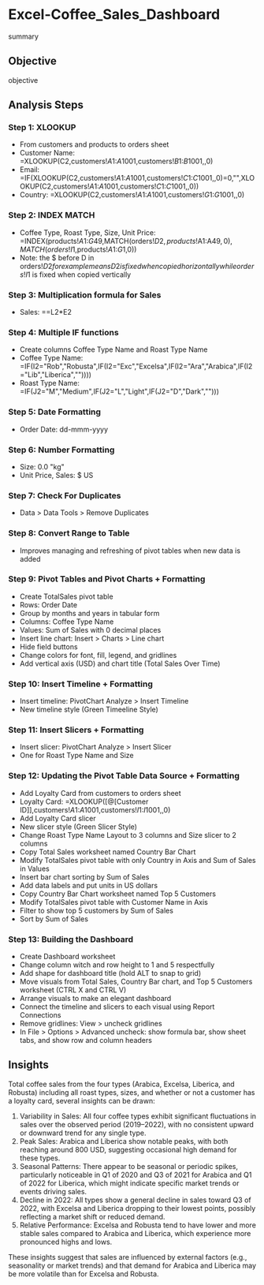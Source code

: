 # Excel-Coffee_Sales_Dashboard

summary

## Objective

objective

## Analysis Steps

### Step 1: XLOOKUP

- From customers and products to orders sheet
- Customer Name: =XLOOKUP(C2,customers!$A$1:$A$1001,customers!$B$1:$B$1001,,0)
- Email: =IF(XLOOKUP(C2,customers!$A$1:$A$1001,customers!$C$1:$C$1001,,0)=0,"",XLOOKUP(C2,customers!$A$1:$A$1001,customers!$C$1:$C$1001,,0))
- Country: =XLOOKUP(C2,customers!$A$1:$A$1001,customers!$G$1:$G$1001,,0)

### Step 2: INDEX MATCH

- Coffee Type, Roast Type, Size, Unit Price: =INDEX(products!$A$1:$G$49,MATCH(orders!$D2,products!$A$1:$A$49,0),MATCH(orders!I$1,products!$A$1:$G$1,0))
- Note: the $ before D in orders!$D2 for example means D2 is fixed when copied horizontally while orders!I$1 is fixed when copied vertically

### Step 3: Multiplication formula for Sales

- Sales: ==L2*E2

### Step 4: Multiple IF functions

- Create columns Coffee Type Name and Roast Type Name
- Coffee Type Name: =IF(I2="Rob","Robusta",IF(I2="Exc","Excelsa",IF(I2="Ara","Arabica",IF(I2="Lib","Liberica",""))))
- Roast Type Name: =IF(J2="M","Medium",IF(J2="L","Light",IF(J2="D","Dark","")))

### Step 5: Date Formatting

- Order Date: dd-mmm-yyyy

### Step 6: Number Formatting

- Size: 0.0 "kg"
- Unit Price, Sales: $ US

### Step 7: Check For Duplicates

- Data > Data Tools > Remove Duplicates

### Step 8: Convert Range to Table

- Improves managing and refreshing of pivot tables when new data is added

### Step 9: Pivot Tables and Pivot Charts + Formatting

- Create TotalSales pivot table
- Rows: Order Date
- Group by months and years in tabular form
- Columns: Coffee Type Name
- Values: Sum of Sales with 0 decimal places
- Insert line chart: Insert > Charts > Line chart
- Hide field buttons
- Change colors for font, fill, legend, and gridlines
- Add vertical axis (USD) and chart title (Total Sales Over Time)

### Step 10: Insert Timeline + Formatting

- Insert timeline: PivotChart Analyze > Insert Timeline
- New timeline style (Green Timeeline Style)

### Step 11: Insert Slicers + Formatting

- Insert slicer: PivotChart Analyze > Insert Slicer
- One for Roast Type Name and Size

### Step 12: Updating the Pivot Table Data Source + Formatting

- Add Loyalty Card from customers to orders sheet
- Loyalty Card: =XLOOKUP([@[Customer ID]],customers!$A$1:$A$1001,customers!$I$1:$I$1001,,0)
- Add Loyalty Card slicer
- New slicer style (Green Slicer Style)
- Change Roast Type Name Layout to 3 columns and Size slicer to 2 columns
- Copy Total Sales worksheet named Country Bar Chart
- Modify TotalSales pivot table with only Country in Axis and Sum of Sales in Values
- Insert bar chart sorting by Sum of Sales
- Add data labels and put units in US dollars
- Copy Country Bar Chart worksheet named Top 5 Customers
- Modify TotalSales pivot table with Customer Name in Axis
- Filter to show top 5 customers by Sum of Sales
- Sort by Sum of Sales

### Step 13: Building the Dashboard

- Create Dashboard worksheet
- Change column witch and row height to 1 and 5 respectfully
- Add shape for dashboard title (hold ALT to snap to grid)
- Move visuals from Total Sales, Country Bar chart, and Top 5 Customers worksheet (CTRL X and CTRL V)
- Arrange visuals to make an elegant dashboard
- Connect the timeline and slicers to each visual using Report Connections
- Remove gridlines: View > uncheck gridlines
- In File > Options > Advanced uncheck: show formula bar, show sheet tabs, and show row and column headers

## Insights

Total coffee sales from the four types (Arabica, Excelsa, Liberica, and Robusta) including all roast types, sizes, and whether or not a customer has a loyalty card, several insights can be drawn:

1. Variability in Sales: All four coffee types exhibit significant fluctuations in sales over the observed period (2019–2022), with no consistent upward or downward trend for any single type.
2. Peak Sales: Arabica and Liberica show notable peaks, with both reaching around 800 USD, suggesting occasional high demand for these types.
3. Seasonal Patterns: There appear to be seasonal or periodic spikes, particularly noticeable in Q1 of 2020 and Q3 of 2021 for Arabica and Q1 of 2022 for Liberica, which might indicate specific market trends or events driving sales.
4. Decline in 2022: All types show a general decline in sales toward Q3 of 2022, with Excelsa and Liberica dropping to their lowest points, possibly reflecting a market shift or reduced demand.
5. Relative Performance: Excelsa and Robusta tend to have lower and more stable sales compared to Arabica and Liberica, which experience more pronounced highs and lows.

These insights suggest that sales are influenced by external factors (e.g., seasonality or market trends) and that demand for Arabica and Liberica may be more volatile than for Excelsa and Robusta.







